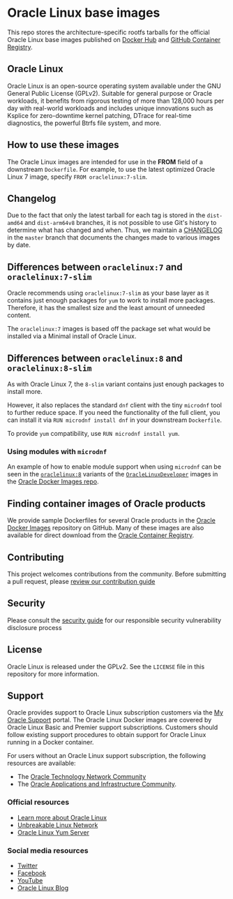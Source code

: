 # Oracle Linux base images

This repo stores the architecture-specific rootfs tarballs for the official
Oracle Linux base images published on [Docker Hub](https://hub.docker.com/_/oraclelinux)
and [GitHub Container Registry](https://github.com/orgs/oracle/packages/container/package/oraclelinux).

## Oracle Linux

Oracle Linux is an open-source operating system available under the GNU General
Public License (GPLv2). Suitable for general purpose or Oracle workloads,
it benefits from rigorous testing of more than 128,000 hours per day with
real-world workloads and includes unique innovations such as Ksplice for
zero-downtime kernel patching, DTrace for real-time diagnostics, the powerful
Btrfs file system, and more.

## How to use these images

The Oracle Linux images are intended for use in the **FROM** field of a
downstream `Dockerfile`. For example, to use the latest optimized Oracle Linux
7 image, specify `FROM oraclelinux:7-slim`.

## Changelog

Due to the fact that only the latest tarball for each tag is stored in the
`dist-amd64` and `dist-arm64v8` branches, it is not possible to use Git's
history to determine what has changed and when. Thus, we maintain a
[CHANGELOG](https://github.com/oracle/container-images/blob/master/CHANGELOG.md)
in the `master` branch that documents the changes made to various images by date.

## Differences between `oraclelinux:7` and `oraclelinux:7-slim`

Oracle recommends using `oraclelinux:7-slim` as your base layer as it contains
just enough packages for `yum` to work to install more packages. Therefore, it
has the smallest size and the least amount of unneeded content.

The `oraclelinux:7` images is based off the package set what would be installed
via a Minimal install of Oracle Linux.

## Differences between `oraclelinux:8` and `oraclelinux:8-slim`

As with Oracle Linux 7, the `8-slim` variant contains just enough packages to
install more.

However, it also replaces the standard `dnf` client with the tiny
`microdnf` tool to further reduce space. If you need the functionality of the
full client, you can install it via `RUN microdnf install dnf` in your
downstream `Dockerfile`.

To provide `yum` compatibility, use `RUN microdnf install yum`.

### Using modules with `microdnf`

An example of how to enable module support when using `microdnf` can be seen
in the [`oraclelinux:8`](https://github.com/oracle/docker-images/tree/master/OracleLinuxDevelopers/oraclelinux8)
variants of the [`OracleLinuxDeveloper`](https://github.com/oracle/docker-images/tree/master/OracleLinuxDevelopers)
images in the [Oracle Docker Images repo](https://github.com/oracle/docker-images).

## Finding container images of Oracle products

We provide sample Dockerfiles for several Oracle products in the
[Oracle Docker Images](https://github.com/oracle/docker-images) repository on
GitHub. Many of these images are also available for direct download from
the [Oracle Container Registry](https://container-registry.oracle.com).

## Contributing

This project welcomes contributions from the community. Before submitting a pull request, please [review our contribution guide](./CONTRIBUTING.md)

## Security

Please consult the [security guide](./SECURITY.md) for our responsible security vulnerability disclosure process

## License

Oracle Linux is released under the GPLv2. See the ```LICENSE``` file in this
repository for more information.

## Support

Oracle provides support to Oracle Linux subscription customers via the
[My Oracle Support](https://support.oracle.com) portal. The Oracle Linux Docker
images are covered by Oracle Linux Basic and Premier support subscriptions.
Customers should follow existing support procedures to obtain support for Oracle
Linux running in a Docker container.

For users without an Oracle Linux support subscription, the following resources
are available:

* The [Oracle Technology Network Community](https://community.oracle.com/welcome)
* The [Oracle Applications and Infrastructure Community](https://community.oracle.com/tech/apps-infra/categories/oracle_linux).

### Official resources

* [Learn more about Oracle Linux](https://oracle.com/linux)
* [Unbreakable Linux Network](https://linux.oracle.com)
* [Oracle Linux Yum Server](https://yum.oracle.com)

### Social media resources

* [Twitter](https://twitter.com/OracleLinux)
* [Facebook](https://www.facebook.com/OracleLinux)
* [YouTube](https://www.youtube.com/user/OracleLinuxChannel)
* [Oracle Linux Blog](https://blogs.oracle.com/linux)
